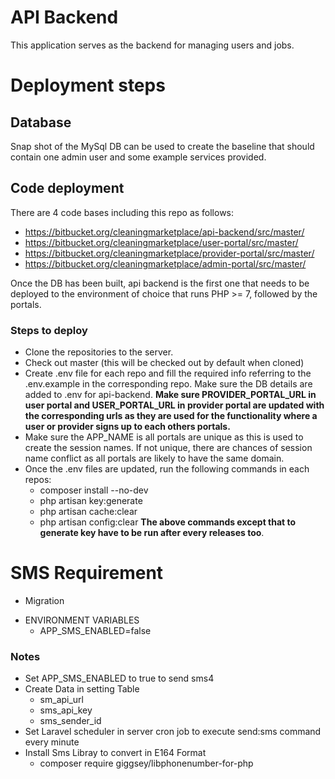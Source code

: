 # API Backend

This application serves as the backend for managing users and jobs.

# Deployment steps
## Database
Snap shot of the MySql DB can be used to create the baseline that should contain one admin user and some example services provided.

## Code deployment
There are 4 code bases including this repo as follows:
   - https://bitbucket.org/cleaningmarketplace/api-backend/src/master/
   - https://bitbucket.org/cleaningmarketplace/user-portal/src/master/
   - https://bitbucket.org/cleaningmarketplace/provider-portal/src/master/
   - https://bitbucket.org/cleaningmarketplace/admin-portal/src/master/

Once the DB has been built, api backend is the first one that needs to be deployed to the environment of choice that runs PHP >= 7, followed by the portals.

### Steps to deploy
- Clone the repositories to the server.
- Check out master (this will be checked out by default when cloned)
- Create .env file for each repo and fill the required info referring to the .env.example in the corresponding repo. Make sure the DB details are added to .env for api-backend. **Make sure PROVIDER_PORTAL_URL in user portal and USER_PORTAL_URL in provider portal are updated with the corresponding urls as they are used for the functionality where a user or provider signs up to each others portals.**
- Make sure the APP_NAME is all portals are unique as this is used to create the session names. If not unique, there are chances of session name conflict as all portals are likely to have the same domain.
- Once the .env files are updated, run the following commands in each repos:
   - composer install --no-dev
   - php artisan key:generate
   - php artisan cache:clear
   - php artisan config:clear
   **The above commands except that to generate key have to be run after every releases too**.

# SMS Requirement
- Migration

* ENVIRONMENT VARIABLES 
   - APP_SMS_ENABLED=false

### Notes
-  Set APP_SMS_ENABLED to true to send sms4
-  Create Data in setting Table
     - sm_api_url
     - sms_api_key
     - sms_sender_id
-  Set Laravel scheduler in server cron job to execute send:sms command every minute
-  Install Sms Libray to convert in E164 Format
   - composer require giggsey/libphonenumber-for-php